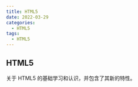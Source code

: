 ```yaml
---
title: HTML5
date: 2022-03-29 
categories:
  - HTML5
tags:
  - HTML5
---
```


## HTML5

关于 HTML5 的基础学习和认识，并包含了其新的特性。
